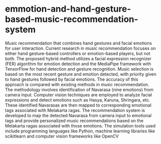 # emmotion-and-hand-gesture-based-music-recommendation-system
Music recommendation that combines hand gestures and facial emotions for user interaction. Current
 research in music recommendation focuses on either hand gesture-based controllers or emotion-based
 players, but not both. The proposed hybrid method utilizes a facial expression recognizer (FER) algorithm
 for emotion detection and the MediaPipe framework with TensorFlow for hand detection and gesture
 recognition. Music selection is based on the most recent gesture and emotion detected, with priority given
 to hand gestures followed by facial emotions. The accuracy of this approach is compared with existing
 methods in music recommendation.
 The methodology involves identification of Navarasa (nine emotions) from camera input. Computer vision
 techniques are employed to analyze facial expressions and detect emotions such as Hasya, Karuna,
 Shringara, etc. These identified Navarasas are then mapped to corresponding emotional tags associated
 with Melakarta ragas. The recommendation system is developed to map the detected Navarasa from
 camera input to emotional tags and provide personalized music recommendations based on the Melakarta
 ragas associated with those emotions. The simulation tools used include programming languages like
 Python, machine learning libraries like scikitlearn and computer vision frameworks like OpenCV
